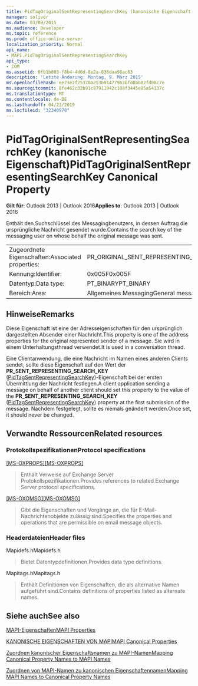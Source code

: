```yaml
---
title: PidTagOriginalSentRepresentingSearchKey (kanonische Eigenschaft)
manager: soliver
ms.date: 03/09/2015
ms.audience: Developer
ms.topic: reference
ms.prod: office-online-server
localization_priority: Normal
api_name:
- MAPI.PidTagOriginalSentRepresentingSearchKey
api_type:
- COM
ms.assetid: 0fb1b803-f8b4-4d6d-8e2a-836daa98ac63
description: 'Letzte Änderung: Montag, 9. März 2015'
ms.openlocfilehash: ee23e2f25370a253b914779b3bfd0ab82fd08c7e
ms.sourcegitcommit: 8fe462c32b91c87911942c188f3445e85a54137c
ms.translationtype: MT
ms.contentlocale: de-DE
ms.lasthandoff: 04/23/2019
ms.locfileid: "32340978"
---
```

# <a name="pidtagoriginalsentrepresentingsearchkey-canonical-property"></a><span data-ttu-id="e90f2-103">PidTagOriginalSentRepresentingSearchKey (kanonische Eigenschaft)</span><span class="sxs-lookup"><span data-stu-id="e90f2-103">PidTagOriginalSentRepresentingSearchKey Canonical Property</span></span>

  
  
<span data-ttu-id="e90f2-104">**Gilt für**: Outlook 2013 | Outlook 2016</span><span class="sxs-lookup"><span data-stu-id="e90f2-104">**Applies to**: Outlook 2013 | Outlook 2016</span></span> 
  
<span data-ttu-id="e90f2-105">Enthält den Suchschlüssel des Messagingbenutzers, in dessen Auftrag die ursprüngliche Nachricht gesendet wurde.</span><span class="sxs-lookup"><span data-stu-id="e90f2-105">Contains the search key of the messaging user on whose behalf the original message was sent.</span></span>
  
|||
|:-----|:-----|
|<span data-ttu-id="e90f2-106">Zugeordnete Eigenschaften:</span><span class="sxs-lookup"><span data-stu-id="e90f2-106">Associated properties:</span></span>  <br/> |<span data-ttu-id="e90f2-107">PR_ORIGINAL_SENT_REPRESENTING_SEARCH_KEY</span><span class="sxs-lookup"><span data-stu-id="e90f2-107">PR_ORIGINAL_SENT_REPRESENTING_SEARCH_KEY</span></span>  <br/> |
|<span data-ttu-id="e90f2-108">Kennung:</span><span class="sxs-lookup"><span data-stu-id="e90f2-108">Identifier:</span></span>  <br/> |<span data-ttu-id="e90f2-109">0x005F</span><span class="sxs-lookup"><span data-stu-id="e90f2-109">0x005F</span></span>  <br/> |
|<span data-ttu-id="e90f2-110">Datentyp:</span><span class="sxs-lookup"><span data-stu-id="e90f2-110">Data type:</span></span>  <br/> |<span data-ttu-id="e90f2-111">PT_BINARY</span><span class="sxs-lookup"><span data-stu-id="e90f2-111">PT_BINARY</span></span>  <br/> |
|<span data-ttu-id="e90f2-112">Bereich:</span><span class="sxs-lookup"><span data-stu-id="e90f2-112">Area:</span></span>  <br/> |<span data-ttu-id="e90f2-113">Allgemeines Messaging</span><span class="sxs-lookup"><span data-stu-id="e90f2-113">General messaging</span></span>  <br/> |
   
## <a name="remarks"></a><span data-ttu-id="e90f2-114">Hinweise</span><span class="sxs-lookup"><span data-stu-id="e90f2-114">Remarks</span></span>

<span data-ttu-id="e90f2-115">Diese Eigenschaft ist eine der Adresseigenschaften für den ursprünglich dargestellten Absender einer Nachricht.</span><span class="sxs-lookup"><span data-stu-id="e90f2-115">This property is one of the address properties for the original represented sender of a message.</span></span> <span data-ttu-id="e90f2-116">Sie wird in einem Unterhaltungsthread verwendet.</span><span class="sxs-lookup"><span data-stu-id="e90f2-116">It is used in a conversation thread.</span></span>
  
<span data-ttu-id="e90f2-117">Eine Clientanwendung, die eine Nachricht im Namen eines anderen Clients sendet, sollte diese Eigenschaft auf den Wert der **PR_SENT_REPRESENTING_SEARCH_KEY** ([PidTagSentRepresentingSearchKey](pidtagsentrepresentingsearchkey-canonical-property.md))-Eigenschaft bei der ersten Übermittlung der Nachricht festlegen.</span><span class="sxs-lookup"><span data-stu-id="e90f2-117">A client application sending a message on behalf of another client should set this property to the value of the **PR_SENT_REPRESENTING_SEARCH_KEY** ([PidTagSentRepresentingSearchKey](pidtagsentrepresentingsearchkey-canonical-property.md)) property at the first submission of the message.</span></span> <span data-ttu-id="e90f2-118">Nachdem festgelegt, sollte es niemals geändert werden.</span><span class="sxs-lookup"><span data-stu-id="e90f2-118">Once set, it should never be changed.</span></span>
  
## <a name="related-resources"></a><span data-ttu-id="e90f2-119">Verwandte Ressourcen</span><span class="sxs-lookup"><span data-stu-id="e90f2-119">Related resources</span></span>

### <a name="protocol-specifications"></a><span data-ttu-id="e90f2-120">Protokollspezifikationen</span><span class="sxs-lookup"><span data-stu-id="e90f2-120">Protocol specifications</span></span>

<span data-ttu-id="e90f2-121">[[MS-OXPROPS]](https://msdn.microsoft.com/library/f6ab1613-aefe-447d-a49c-18217230b148%28Office.15%29.aspx)</span><span class="sxs-lookup"><span data-stu-id="e90f2-121">[[MS-OXPROPS]](https://msdn.microsoft.com/library/f6ab1613-aefe-447d-a49c-18217230b148%28Office.15%29.aspx)</span></span>
  
> <span data-ttu-id="e90f2-122">Enthält Verweise auf Exchange Server Protokollspezifikationen.</span><span class="sxs-lookup"><span data-stu-id="e90f2-122">Provides references to related Exchange Server protocol specifications.</span></span>
    
<span data-ttu-id="e90f2-123">[[MS-OXOMSG]](https://msdn.microsoft.com/library/daa9120f-f325-4afb-a738-28f91049ab3c%28Office.15%29.aspx)</span><span class="sxs-lookup"><span data-stu-id="e90f2-123">[[MS-OXOMSG]](https://msdn.microsoft.com/library/daa9120f-f325-4afb-a738-28f91049ab3c%28Office.15%29.aspx)</span></span>
  
> <span data-ttu-id="e90f2-124">Gibt die Eigenschaften und Vorgänge an, die für E-Mail-Nachrichtenobjekte zulässig sind.</span><span class="sxs-lookup"><span data-stu-id="e90f2-124">Specifies the properties and operations that are permissible on email message objects.</span></span>
    
### <a name="header-files"></a><span data-ttu-id="e90f2-125">Headerdateien</span><span class="sxs-lookup"><span data-stu-id="e90f2-125">Header files</span></span>

<span data-ttu-id="e90f2-126">Mapidefs.h</span><span class="sxs-lookup"><span data-stu-id="e90f2-126">Mapidefs.h</span></span>
  
> <span data-ttu-id="e90f2-127">Bietet Datentypdefinitionen.</span><span class="sxs-lookup"><span data-stu-id="e90f2-127">Provides data type definitions.</span></span>
    
<span data-ttu-id="e90f2-128">Mapitags.h</span><span class="sxs-lookup"><span data-stu-id="e90f2-128">Mapitags.h</span></span>
  
> <span data-ttu-id="e90f2-129">Enthält Definitionen von Eigenschaften, die als alternative Namen aufgeführt sind.</span><span class="sxs-lookup"><span data-stu-id="e90f2-129">Contains definitions of properties listed as alternate names.</span></span>
    
## <a name="see-also"></a><span data-ttu-id="e90f2-130">Siehe auch</span><span class="sxs-lookup"><span data-stu-id="e90f2-130">See also</span></span>



[<span data-ttu-id="e90f2-131">MAPI-Eigenschaften</span><span class="sxs-lookup"><span data-stu-id="e90f2-131">MAPI Properties</span></span>](mapi-properties.md)
  
[<span data-ttu-id="e90f2-132">KANONISCHE EIGENSCHAFTEN VON MAPI</span><span class="sxs-lookup"><span data-stu-id="e90f2-132">MAPI Canonical Properties</span></span>](mapi-canonical-properties.md)
  
[<span data-ttu-id="e90f2-133">Zuordnen kanonischer Eigenschaftsnamen zu MAPI-Namen</span><span class="sxs-lookup"><span data-stu-id="e90f2-133">Mapping Canonical Property Names to MAPI Names</span></span>](mapping-canonical-property-names-to-mapi-names.md)
  
[<span data-ttu-id="e90f2-134">Zuordnen von MAPI-Namen zu kanonischen Eigenschaftennamen</span><span class="sxs-lookup"><span data-stu-id="e90f2-134">Mapping MAPI Names to Canonical Property Names</span></span>](mapping-mapi-names-to-canonical-property-names.md)

